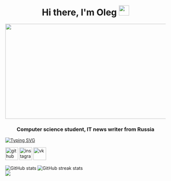 <h1 align="center">Hi there, I'm Oleg
<img src="https://github.com/blackcater/blackcater/raw/main/images/Hi.gif" height="32"/></h1>

<div align="center">
  <img src="https://media.giphy.com/media/dWesBcTLavkZuG35MI/giphy.gif" width="600" height="300"/>
</div>

<h3 align="center">Computer science student, IT news writer from Russia</h3>

<a href="https://git.io/typing-svg"><img src="https://readme-typing-svg.herokuapp.com?font=Fira+Code&size=25&pause=1000&color=6AF700&center=true&vCenter=true&width=800&lines=I+will+be+glad+to+any+proposals+for+cooperation" alt="Typing SVG" /></a>


[<img src='https://cdn.jsdelivr.net/npm/simple-icons@3.0.1/icons/github.svg' alt='github' height='40'>](https://github.com/OKhudyakoff)  [<img src='https://cdn.jsdelivr.net/npm/simple-icons@3.0.1/icons/instagram.svg' alt='instagram' height='40'>](https://www.instagram.com/koksfoxx/)  [<img src='https://cdn.jsdelivr.net/npm/simple-icons@3.0.1/icons/vk.svg' alt='vk' height='40'>](https://vk.com/koksfox)  

![GitHub stats](https://github-readme-stats.vercel.app/api?username=OKhudyakoff&show_icons=true)
![GitHub streak stats](https://github-readme-streak-stats.herokuapp.com/?user=OKhudyakoff)  
![](https://komarev.com/ghpvc/?username=your-github-OKhudyakoff&style=for-the-badge)
